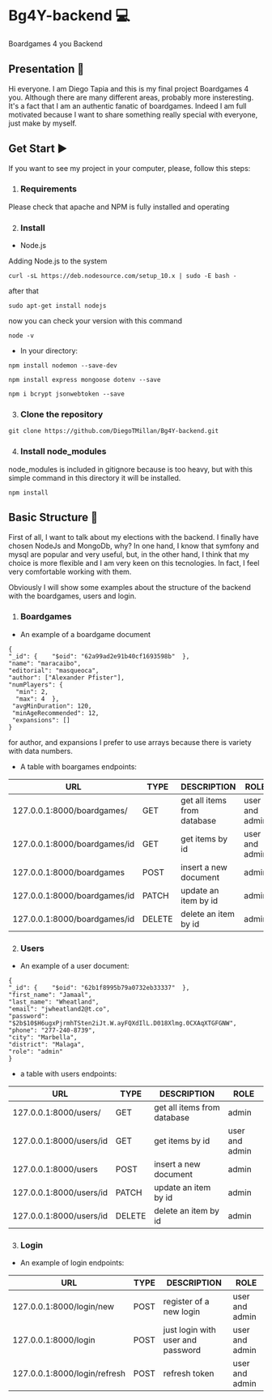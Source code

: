 # Bg4Y-backend :computer:
Boardgames 4 you Backend

## Presentation :green_book:
Hi everyone. I am Diego Tapia and this is my final project Boardgames 4 you. Although there are many different areas, probably more insteresting.
It's a fact that I am an authentic fanatic of boardgames.
Indeed I am full motivated because I want to share something really special with everyone, just make by myself.

## Get Start :arrow_forward:

If you want to see my project in your computer, please, follow this steps:

  1. ### Requirements

Please check that apache and NPM is fully installed and operating

  2. ### Install

  - Node.js

Adding Node.js to the system

```
curl -sL https://deb.nodesource.com/setup_10.x | sudo -E bash -
```

after that

```
sudo apt-get install nodejs
```

now you can check your version with this command

```
node -v
```

  - In your directory:

```
npm install nodemon --save-dev
```
```
npm install express mongoose dotenv --save
```
```
npm i bcrypt jsonwebtoken --save
```

  3. ### Clone the repository

```
git clone https://github.com/DiegoTMillan/Bg4Y-backend.git
```

  4. ### Install node_modules

node_modules is included in gitignore because is too heavy, but with this simple command in this directory it will be installed.

```
npm install
```

## Basic Structure :bookmark_tabs:

First of all, I want to talk about my elections with the backend. I finally have chosen NodeJs and MongoDb, why?
In one hand, I know that symfony and mysql are popular
and very useful, but, in the other hand, I think that my choice is more flexible and I am very keen on this tecnologies. 
In fact, I feel very comfortable working with them.

Obviously I will show some examples about the structure of the backend with the boardgames, users and login.

  1. ### Boardgames

  - An example of a boardgame document

```
{  
"_id": {    "$oid": "62a99ad2e91b40cf1693598b"  },
"name": "maracaibo",
"editorial": "masqueoca",
"author": ["Alexander Pfister"],
"numPlayers": {
  "min": 2,
  "max": 4  },
 "avgMinDuration": 120,
 "minAgeRecommended": 12,
 "expansions": []
}
```
for author, and expansions I prefer to use arrays because there is variety with data numbers.

- A table with boargames endpoints:

|URL|TYPE|DESCRIPTION|ROLE|
|---|---|------------|----|
|127.0.0.1:8000/boardgames/|GET|get all items from database|user and admin|
|127.0.0.1:8000/boardgames/id|GET|get items by id|user and admin|
|127.0.0.1:8000/boardgames|POST|insert a new document|admin|
|127.0.0.1:8000/boardgames/id|PATCH|update an item by id|admin|
|127.0.0.1:8000/boardgames/id|DELETE|delete an item by id|admin|

2. ### Users

- An example of a user document:

```
{  
"_id": {    "$oid": "62b1f8995b79a0732eb33337"  },
"first_name": "Jamaal",
"last_name": "Wheatland",
"email": "jwheatland2@t.co",
"password": "$2b$10$H6ugxPjrmhTSten2iJt.W.ayFQXdIlL.D018Xlmg.0CXAqXTGFGNW",
"phone": "277-240-8739",
"city": "Marbella",
"district": "Malaga",
"role": "admin"
}
```
- a table with users endpoints:

|URL|TYPE|DESCRIPTION|ROLE|
|---|---|------------|----|
|127.0.0.1:8000/users/|GET|get all items from database|admin|
|127.0.0.1:8000/users/id|GET|get items by id|user and admin|
|127.0.0.1:8000/users|POST|insert a new document|admin|
|127.0.0.1:8000/users/id|PATCH|update an item by id|admin|
|127.0.0.1:8000/users/id|DELETE|delete an item by id|admin|

3. ### Login 

- An example of login endpoints:

|URL|TYPE|DESCRIPTION|ROLE|
|---|---|------------|----|
|127.0.0.1:8000/login/new|POST|register of a new login|user and admin|
|127.0.0.1:8000/login|POST|just login with user and password|user and admin|
|127.0.0.1:8000/login/refresh|POST|refresh token|user and admin|






    
